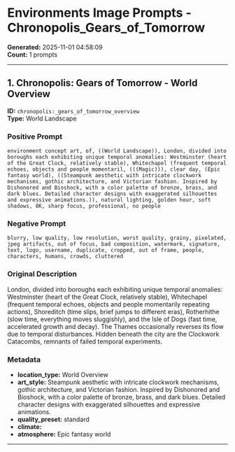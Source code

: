 # Environments Image Prompts - Chronopolis_Gears_of_Tomorrow

**Generated:** 2025-11-01 04:58:09  
**Count:** 1 prompts

---

## 1. Chronopolis: Gears of Tomorrow - World Overview

**ID:** `chronopolis:_gears_of_tomorrow_overview`  
**Type:** World Landscape  

### Positive Prompt

```
environment concept art, of, ((World Landscape)), London, divided into boroughs each exhibiting unique temporal anomalies: Westminster (heart of the Great Clock, relatively stable), Whitechapel (frequent temporal echoes, objects and people momentaril, (((Magic))), clear day, (Epic fantasy world), ((Steampunk aesthetic with intricate clockwork mechanisms, gothic architecture, and Victorian fashion. Inspired by Dishonored and Bioshock, with a color palette of bronze, brass, and dark blues. Detailed character designs with exaggerated silhouettes and expressive animations.)), natural lighting, golden hour, soft shadows, 8K, sharp focus, professional, no people
```

### Negative Prompt

```
blurry, low quality, low resolution, worst quality, grainy, pixelated, jpeg artifacts, out of focus, bad composition, watermark, signature, text, logo, username, duplicate, cropped, out of frame, people, characters, humans, crowds, cluttered
```

### Original Description

London, divided into boroughs each exhibiting unique temporal anomalies: Westminster (heart of the Great Clock, relatively stable), Whitechapel (frequent temporal echoes, objects and people momentarily repeating actions), Shoreditch (time slips, brief jumps to different eras), Rotherhithe (slow time, everything moves sluggishly), and the Isle of Dogs (fast time, accelerated growth and decay). The Thames occasionally reverses its flow due to temporal disturbances. Hidden beneath the city are the Clockwork Catacombs, remnants of failed temporal experiments.

### Metadata

- **location_type:** World Overview
- **art_style:** Steampunk aesthetic with intricate clockwork mechanisms, gothic architecture, and Victorian fashion. Inspired by Dishonored and Bioshock, with a color palette of bronze, brass, and dark blues. Detailed character designs with exaggerated silhouettes and expressive animations.
- **quality_preset:** standard
- **climate:** 
- **atmosphere:** Epic fantasy world

---

